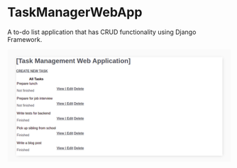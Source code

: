 # TaskManagerWebApp
A to-do list application that has CRUD functionality using Django Framework.

![](images/homepage.png)
